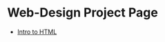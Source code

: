 # Web-Design Project Page

<ul>
    <li><a href="intro_to_html/index.html" target="_blank">Intro to HTML</a></li>
    </ul>